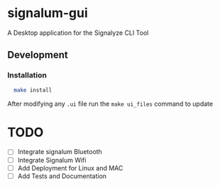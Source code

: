 # signalum-gui

A Desktop application for the Signalyze CLI Tool

## Development

### Installation

```bash
  make install
```

After modifying any `.ui` file run the `make ui_files` command to update



# TODO
- [ ] Integrate signalum Bluetooth
- [ ] Integrate Signalum Wifi
- [ ] Add Deployment for Linux and MAC
- [ ] Add Tests and Documentation
